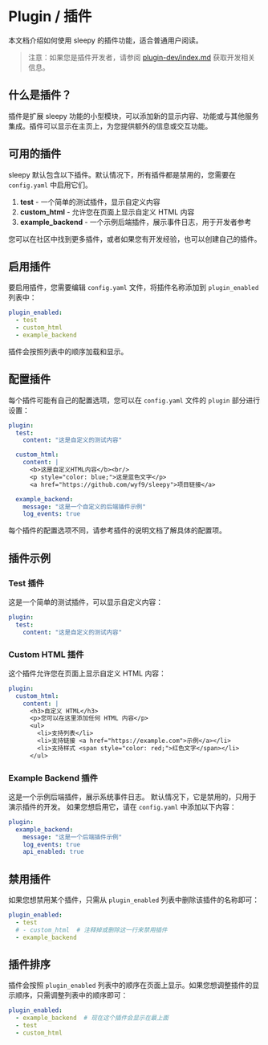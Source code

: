 # Plugin / 插件

本文档介绍如何使用 sleepy 的插件功能，适合普通用户阅读。

> 注意：如果您是插件开发者，请参阅 [plugin-dev/index.md](plugin-dev/index.md) 获取开发相关信息。

## 什么是插件？

插件是扩展 sleepy 功能的小型模块，可以添加新的显示内容、功能或与其他服务集成。插件可以显示在主页上，为您提供额外的信息或交互功能。

## 可用的插件

sleepy 默认包含以下插件。默认情况下，所有插件都是禁用的，您需要在 `config.yaml` 中启用它们。

1. **test** - 一个简单的测试插件，显示自定义内容
2. **custom_html** - 允许您在页面上显示自定义 HTML 内容
3. **example_backend** - 一个示例后端插件，展示事件日志，用于开发者参考

您可以在社区中找到更多插件，或者如果您有开发经验，也可以创建自己的插件。

## 启用插件

要启用插件，您需要编辑 `config.yaml` 文件，将插件名称添加到 `plugin_enabled` 列表中：

```yaml
plugin_enabled:
  - test
  - custom_html
  - example_backend
```

插件会按照列表中的顺序加载和显示。

## 配置插件

每个插件可能有自己的配置选项，您可以在 `config.yaml` 文件的 `plugin` 部分进行设置：

```yaml
plugin:
  test:
    content: "这是自定义的测试内容"

  custom_html:
    content: |
      <b>这是自定义HTML内容</b><br/>
      <p style="color: blue;">这是蓝色文字</p>
      <a href="https://github.com/wyf9/sleepy">项目链接</a>

  example_backend:
    message: "这是一个自定义的后端插件示例"
    log_events: true
```

每个插件的配置选项不同，请参考插件的说明文档了解具体的配置项。

## 插件示例

### Test 插件

这是一个简单的测试插件，可以显示自定义内容：

```yaml
plugin:
  test:
    content: "这是自定义的测试内容"
```

### Custom HTML 插件

这个插件允许您在页面上显示自定义 HTML 内容：

```yaml
plugin:
  custom_html:
    content: |
      <h3>自定义 HTML</h3>
      <p>您可以在这里添加任何 HTML 内容</p>
      <ul>
        <li>支持列表</li>
        <li>支持链接 <a href="https://example.com">示例</a></li>
        <li>支持样式 <span style="color: red;">红色文字</span></li>
      </ul>
```

### Example Backend 插件

这是一个示例后端插件，展示系统事件日志。
默认情况下，它是禁用的，只用于演示插件的开发。
如果您想启用它，请在 `config.yaml` 中添加以下内容：

```yaml
plugin:
  example_backend:
    message: "这是一个后端插件示例"
    log_events: true
    api_enabled: true
```

## 禁用插件

如果您想禁用某个插件，只需从 `plugin_enabled` 列表中删除该插件的名称即可：

```yaml
plugin_enabled:
  - test
  # - custom_html  # 注释掉或删除这一行来禁用插件
  - example_backend
```

## 插件排序

插件会按照 `plugin_enabled` 列表中的顺序在页面上显示。如果您想调整插件的显示顺序，只需调整列表中的顺序即可：

```yaml
plugin_enabled:
  - example_backend  # 现在这个插件会显示在最上面
  - test
  - custom_html
```
